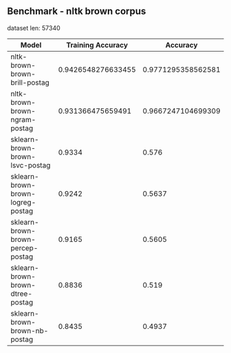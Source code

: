 

## Benchmark - nltk brown corpus

dataset len: 57340


| Model | Training Accuracy | Accuracy 	|
|-------|----------|----------|
| nltk-brown-brown-brill-postag | 0.9426548276633455  | 0.9771295358562581 |
| nltk-brown-brown-ngram-postag | 0.931366475659491  | 0.9667247104699309 |
| sklearn-brown-brown-lsvc-postag | 0.9334  | 0.576 |
| sklearn-brown-brown-logreg-postag | 0.9242  | 0.5637 |
| sklearn-brown-brown-percep-postag | 0.9165  | 0.5605 |
| sklearn-brown-brown-dtree-postag | 0.8836  | 0.519 |
| sklearn-brown-brown-nb-postag | 0.8435  | 0.4937 |